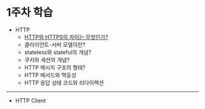 # 1주차 학습

- HTTP
	- [HTTP와 HTTPS의 차이는 무엇인가?](/http/http_vs_https.md)
	- 클라이언트-서버 모델이란?
	- stateless와 stateful의 개념?
	- 쿠키와 세션의 개념?
	- HTTP 메시지 구조의 형태?
	- HTTP 메서드와 멱등성
	- HTTP 응답 상태 코드와 리다이렉션
---
- HTTP Client

